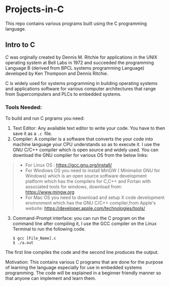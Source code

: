 # Projects-in-C
 This repo contains various programs built using the C programming language.


## Intro to C


*C*  was orginally created by Dennis M. Ritchie for applications in the UNIX operating system at Bell Labs in 1972 and succeeded the programming Language B (derived from BPCL systems programming Language) developed by Ken Thompson and Dennis Ritchie. 

C is widely used for systems programming in building operating systems and applications software for various computer architectures that range from Supercomputers and PLCs to embedded systems.

### Tools Needed:

To build and run C prgrams you need:
 1. Text Editor: Any available text editor to write your code. You have to then save it as a `.c `file.
 2. Compiler: A compiler is a software that converts the your code into machine language your CPU understands so as to execute it. I use the GNU C/C++ compiler which is open source and widely used. You can download the GNU compiler for various OS from the below links:
 > * For Linux OS :  https://gcc.gnu.org/install/  
 > * For Windows OS you need to install MinGW ( Minimalist GNU for Windows) which is an open source software development platform which has the compilers for C,C++ and Fortan with associated tools for windows, download from: https://www.mingw.org  
 > * For Mac OS you need to download and setup X code development environment which has the GNU C/C++ compiler,from Apple's website:  https://developer.apple.com/technologies/tools/ 
3. Command-Prompt interface: you can run the C program on the command line after compiling it, I use the GCC compiler on the Linux Terminal to run the following code.

       $ gcc [File_Name].c
       $ ./a.out 
The first line compiles the code and the second line produces the output.


Motivation: This contains various C programs that are done for the purpose of learning the language especially for use in embedded systems programming. The code will be explained in a beginner friendly manner so that anyone can implement and learn them.
